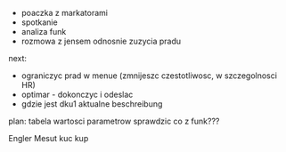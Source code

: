 - poaczka z markatorami
- spotkanie
- analiza funk
- rozmowa z jensem odnosnie zuzycia pradu

next:
- ograniczyc prad w menue (zmnijeszc czestotliwosc, w szczegolnosci HR)
- optimar - dokonczyc i odeslac
- gdzie jest dku1 aktualne beschreibung

plan:
tabela wartosci parametrow
sprawdzic co z funk???


Engler
Mesut
kuc
kup